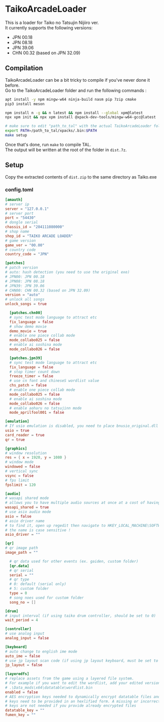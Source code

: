 # TaikoArcadeLoader

This is a loader for Taiko no Tatsujin Nijiiro ver.  
It currently supports the following versions:

* JPN 00.18
* JPN 08.18
* JPN 39.06
* CHN 00.32 (based on JPN 32.09)

## Compilation

TaikoArcadeLoader can be a bit tricky to compile if you've never done it before.  
Go to the TaikoArcadeLoader folder and run the following commands :

```bash
apt install -y npm mingw-w64 ninja-build nasm pip 7zip cmake
pip3 install meson

npm install n -g && n latest && npm install --global xpm@latest
npx xpm init && npx xpm install @xpack-dev-tools/mingw-w64-gcc@latest

# make sure to edit "path_to_tal" with the actual TaikoArcadeLoader folder path
export PATH=/path_to_tal/xpacks/.bin:$PATH
make setup
```

Once that's done, run `make` to compile TAL.  
The output will be written at the root of the folder in `dist.7z`.

## Setup

Copy the extracted contents of `dist.zip` to the same directory as Taiko.exe

### config.toml

```toml
[amauth]
# server ip
server = "127.0.0.1"
# server port
port = "54430"
# dongle serial
chassis_id = "284111080000"
# shop name
shop_id = "TAIKO ARCADE LOADER"
# game version
game_ver = "00.00"
# country code
country_code = "JPN"

[patches]
# patch version
# auto: hash detection (you need to use the original exe)
# JPN00: JPN 00.18
# JPN08: JPN 08.18
# JPN39: JPN 39.06
# CHN00: CHN 00.32 (based on JPN 32.09)
version = "auto"
# unlock all songs
unlock_songs = true

  [patches.chn00]
  # sync test mode language to attract etc
  fix_language = false
  # show demo movie
  demo_movie = true
  # enable one piece collab mode
  mode_collabo025 = false
  # enable ai soshina mode
  mode_collabo026 = false

  [patches.jpn39]
  # sync test mode language to attract etc
  fix_language = false
  # stop timer count down
  freeze_timer = false
  # use cn font and chineseS wordlist value
  chs_patch = false
  # enable one piece collab mode
  mode_collabo025 = false
  # enable ai soshina mode
  mode_collabo026 = false
  # enable aoharu no tatsujinn mode
  mode_aprilfool001 = false

[emulation]
# If usio emulation is disabled, you need to place bnusio_original.dll (unmodified bnusio.dll) in the executable folder
usio = true
card_reader = true
qr = true

[graphics]
# window resolution
res = { x = 1920, y = 1080 }
# window mode
windowed = false
# vertical sync
vsync = false
# fps limit
fpslimit = 120

[audio]
# wasapi shared mode
# allows you to have multiple audio sources at once at a cost of having higher latency
wasapi_shared = true
# use asio audio mode
asio = false
# asio driver name
# to find it, open up regedit then navigate to HKEY_LOCAL_MACHINE\SOFTWARE\ASIO
# the name is case sensitive !
asio_driver = ""

[qr]
# qr image path
image_path = ""

  # qr data used for other events (ex. gaiden, custom folder)
  [qr.data]
  # qr serial
  serial = ""
  # qr type
  # 0: default (serial only)
  # 5: custom folder
  type = 0
  # song noes used for custom folder
  song_no = []

[drum]
# input interval (if using taiko drum controller, should be set to 0)
wait_period = 4

[controller]
# use analog input
analog_input = false

[keyboard]
# auto change to english ime mode
auto_ime = false
# use jp layout scan code (if using jp layout keyboard, must be set to true)
jp_layout = false

[layeredfs]
# replace assets from the game using a layered file system.
# For example if you want to edit the wordlist, add your edited version like so : 
# .\Data_mods\x64\datatable\wordlist.bin
enabled = false
# AES encryption keys needed to dynamically encrypt datatable files and fumens
# keys need to be provided in an hexlified form. A missing or incorrect key will crash the game !
# keys are not needed if you provide already encrypted files
datatable_key = ""
fumen_key = ""
```

